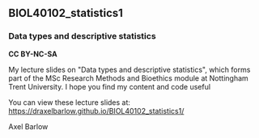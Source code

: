 ## BIOL40102_statistics1

### Data types and descriptive statistics

**CC BY-NC-SA**

My lecture slides on "Data types and descriptive statistics", which forms part of the MSc Research Methods and Bioethics module at Nottingham Trent University. I hope you find my content and code useful

You can view these lecture slides at: https://draxelbarlow.github.io/BIOL40102_statistics1/

Axel Barlow
